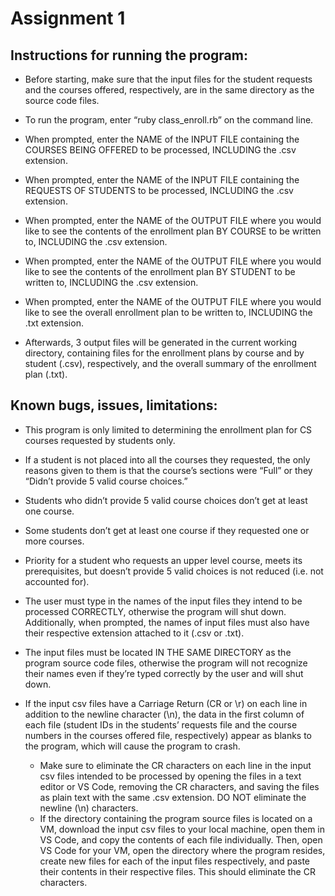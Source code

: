 # Assignment 1

## Instructions for running the program:

* Before starting, make sure that the input files for the student requests and the courses offered, respectively, are in the same directory as the source code files.

* To run the program, enter “ruby class_enroll.rb” on the command line.

* When prompted, enter the NAME of the INPUT FILE containing the COURSES BEING OFFERED to be processed, INCLUDING the .csv extension.
* When prompted, enter the NAME of the INPUT FILE containing the REQUESTS OF STUDENTS to be processed, INCLUDING the .csv extension.

* When prompted, enter the NAME of the OUTPUT FILE where you would like to see the contents of the enrollment plan BY COURSE to be written to, INCLUDING the .csv extension.

* When prompted, enter the NAME of the OUTPUT FILE where you would like to see the contents of the enrollment plan BY STUDENT to be written to, INCLUDING the .csv extension.

* When prompted, enter the NAME of the OUTPUT FILE where you would like to see the overall enrollment plan to be written to, INCLUDING the .txt extension.

* Afterwards, 3 output files will be generated in the current working directory, containing files for the enrollment plans by course and by student (.csv), respectively, and the overall summary of the enrollment plan (.txt).

## Known bugs, issues, limitations:

* This program is only limited to determining the enrollment plan for CS courses requested by students only.

* If a student is not placed into all the courses they requested, the only reasons given to them is that the course’s sections were “Full” or they “Didn’t provide 5 valid course choices.” 

* Students who didn’t provide 5 valid course choices don’t get at least one course.

* Some students don’t get at least one course if they requested one or more courses.

* Priority for a student who requests an upper level course, meets its prerequisites, but doesn’t provide 5 valid choices is not reduced (i.e. not accounted for).

* The user must type in the names of the input files they intend to be processed CORRECTLY, otherwise the program will shut down.
Additionally, when prompted, the names of input files must also have their respective extension attached to it (.csv or .txt).

* The input files must be located IN THE SAME DIRECTORY as the program source code files, otherwise the program will not recognize their names even if they’re typed correctly by the user and will shut down.

* If the input csv files have a Carriage Return (CR or \r) on each line in addition to the newline character (\n), the data in the first column of each file (student IDs in the students’ requests file and the course numbers in the courses offered file, respectively) appear as blanks to the program, which will cause the program to crash.
  * Make sure to eliminate the CR characters on each line in the input csv files intended to be processed by opening the files in a text editor or VS Code, removing the CR characters, and saving the files as plain text with the same .csv extension. DO NOT eliminate the newline (\n) characters.
  * If the directory containing the program source files is located on a VM, download the input csv files to your local machine, open them in VS Code, and copy the contents of each file individually. Then, open VS Code for your VM, open the directory where the program resides, create new files for each of the input files respectively, and paste their contents in their respective files. This should eliminate the CR characters.

